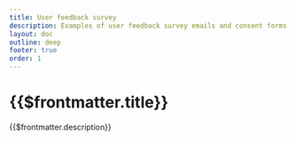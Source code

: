 ```yaml
---
title: User feedback survey
description: Examples of user feedback survey emails and consent forms from Calendly and Grammarly.
layout: doc
outline: deep
footer: true
order: 1
---
```


# {{$frontmatter.title}}

{{$frontmatter.description}}